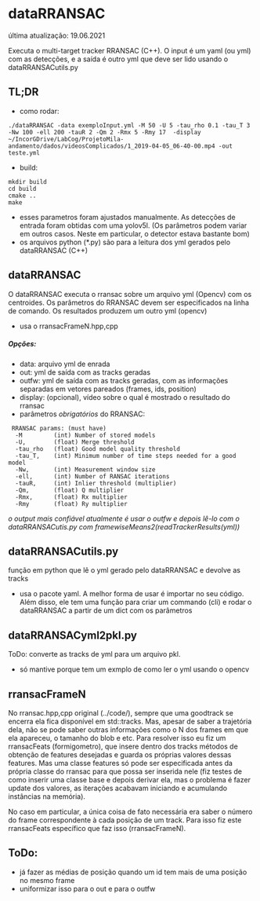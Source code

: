 # dataRRANSAC
última atualização: 19.06.2021

Executa o multi-target tracker RRANSAC (C++). O input é um yaml (ou yml) com as detecções, e a saída é outro yml que deve ser lido usando o dataRRANSACutils.py

## TL;DR
- como rodar: 
```
./dataRRANSAC -data exemploInput.yml -M 50 -U 5 -tau_rho 0.1 -tau_T 3 -Nw 100 -ell 200 -tauR 2 -Qm 2 -Rmx 5 -Rmy 17  -display ~/IncorGDrive/LabCog/ProjetoMila-andamento/dados/videosComplicados/1_2019-04-05_06-40-00.mp4 -out teste.yml
```
- build:
```
mkdir build
cd build
cmake ..
make
```
- esses parametros foram ajustados manualmente. As detecções de entrada foram obtidas com uma yolov5l. (Os parâmetros podem variar em outros casos. Neste em particular, o detector estava bastante bom) 
- os arquivos python (*.py) são para a leitura dos yml gerados pelo dataRRANSAC (C++)


## dataRRANSAC
O dataRRANSAC executa o rransac sobre um arquivo yml (Opencv) com os centroides. Os parâmetros do RRANSAC devem ser especificados na linha de comando. Os resultados produzem um outro yml (opencv)

* usa o rransacFrameN.hpp,cpp

##### Opções:
- data: arquivo yml de enrada
- out: yml de saída com as tracks geradas
- outfw: yml de saída com as tracks geradas, com as informações separadas em vetores pareados (frames, ids, position)
- display: (opcional), vídeo sobre o qual é mostrado o resultado do rransac
- parâmetros *obrigatórios* do RRANSAC:
```
 RRANSAC params: (must have)
  -M         (int) Number of stored models
  -U,        (float) Merge threshold
  -tau_rho   (float) Good model quality threshold
  -tau_T,    (int) Minimum number of time steps needed for a good model
  -Nw,       (int) Measurement window size
  -ell,      (int) Number of RANSAC iterations
  -tauR,     (int) Inlier threshold (multiplier)
  -Qm,       (float) Q multiplier
  -Rmx,      (float) Rx multiplier
  -Rmy       (float) Ry multiplier
```
*o output mais confiável atualmente é usar o outfw e depois lê-lo com o dataRRANSACutis.py com framewiseMeans2(readTrackerResults(yml))*


## dataRRANSACutils.py
função em python que lê o yml gerado pelo dataRRANSAC e devolve as tracks
* usa o pacote yaml. A melhor forma de usar é importar no seu código.
Além disso, ele tem uma função para criar um commando (cli) e rodar o dataRRANSAC a partir de um dict com os parâmetros 

## dataRRANSACyml2pkl.py
ToDo: converte as tracks de yml para um arquivo pkl.
* só mantive porque tem um exmplo de como ler o yml usando o opencv

## rransacFrameN
No rransac.hpp,cpp original (../code/), sempre que uma goodtrack se encerra ela fica disponível em std::<RRANSACmodel>tracks. Mas, apesar de saber a trajetória dela, não se pode saber outras informações como o N dos frames em que ela apareceu, o tamanho do blob e etc. Para resolver isso eu fiz um rransacFeats (formigometro), que insere dentro dos tracks métodos de obtenção de features desejadas e guarda os próprias valores dessas features. Mas uma classe features só pode ser especificada antes da própria classe do rransac para que possa ser inserida nele (fiz testes de como inserir uma classe base e depois derivar ela, mas o problema é fazer update dos valores, as iterações acabavam iniciando e acumulando instâncias na memória).

No caso em particular, a única coisa de fato necessária era saber o número do frame correspondente à cada posição de um track. Para isso fiz este rransacFeats específico que faz isso (rransacFrameN).

## ToDo:
- já fazer as médias de posição quando um id tem mais de uma posição no mesmo frame
- uniformizar isso para o out e para o outfw